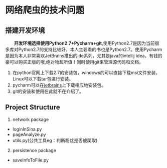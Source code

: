 # 网络爬虫的技术问题
## 搭建开发环境
&emsp;&emsp;**开发环境选择使用Python2.7+Pycharm+git**,使用Python2.7是因为当前很多库对Python2.7的支持比较好，本人主要看的书也是Python2.7。使用Pycharm是因为本人非常喜欢JetBrains推出的ide系列，尤其是java的intellij idea，有钱的豪可以购买正版的哦,绝对物超所值！同时使用git来管理源代码和文档。
1. 在python官网上下载2.7的安装包，windows的可以直接下载msi文件安装，Linux可以下载tar包进行安装。
2. pycharm可以在[jetbrains](https://www.jetbrains.com/pycharm/)上下载相应地安装包。
3. git的安装和使用在此就不在介绍了。

## Project Structure
1. network package
- loginInSina.py
- pageAnalyze.py
- utils.py(公共工具eg：判断粉丝是否被爬取)
2. persistence package
- saveInfoToFile.py






